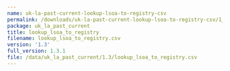 ```yaml
---
name: uk-la-past-current-lookup-lsoa-to-registry-csv
permalink: /downloads/uk-la-past-current-lookup-lsoa-to-registry-csv/1_3
package: uk_la_past_current
title: lookup_lsoa_to_registry
filename: lookup_lsoa_to_registry.csv
version: '1.3'
full_version: 1.3.1
file: /data/uk_la_past_current/1.3/lookup_lsoa_to_registry.csv
---
```

